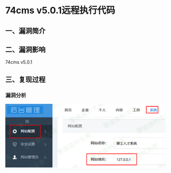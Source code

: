 # 74cms v5.0.1远程执行代码

## 一、漏洞简介
## 二、漏洞影响
74cms v5.0.1


## 三、复现过程
### 漏洞分析
![image](images/img1.png)
